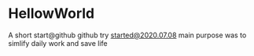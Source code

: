 # HellowWorld
A short start@github
github try started@2020.07.08
main purpose was to simlify daily work and save life
